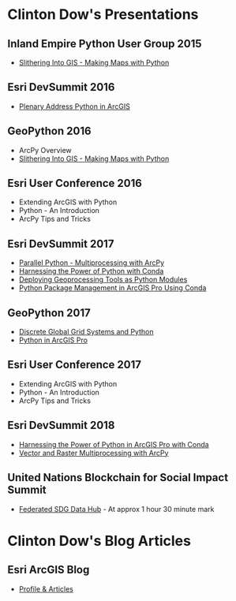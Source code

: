 # Clinton Dow's Presentations

## Inland Empire Python User Group 2015

- [Slithering Into GIS - Making Maps with Python](https://data-navigator.github.io/slithering-into-gis-2015/)

## Esri DevSummit 2016

- [Plenary Address Python in
  ArcGIS](https://www.youtube.com/watch?v=TRajcWgEZa0#t=05m42s)

## GeoPython 2016

- ArcPy Overview
- [Slithering Into GIS - Making Maps with Python](https://data-navigator.github.io/slithering-into-gis-2015/)

## Esri User Conference 2016

- Extending ArcGIS with Python
- Python - An Introduction
- ArcPy Tips and Tricks

## Esri DevSummit 2017

- [Parallel Python - Multiprocessing with ArcPy](http://proceedings.esri.com/library/userconf/devsummit17/papers/dev_int_39.pdf)
- [Harnessing the Power of Python with Conda](https://4326.us/esri/conda-2017/#/)
- [Deploying Geoprocessing Tools as Python Modules](https://data-navigator.github.io/module-demo-devsummit-2017/#/)
- [Python Package Management in ArcGIS Pro Using Conda](https://data-navigator.github.io/packaging-demo-devsummit-2017/#/)

## GeoPython 2017

- [Discrete Global Grid Systems and Python](https://github.com/data-navigator/data-navigator.github.io/blob/master/dggs_geopython2017.pptx?raw=true)
- [Python in ArcGIS Pro](https://data-navigator.github.io/professional-python-in-pro-geopython-2017/#/)

## Esri User Conference 2017

- Extending ArcGIS with Python
- Python - An Introduction
- ArcPy Tips and Tricks

## Esri DevSummit 2018

- [Harnessing the Power of Python in ArcGIS Pro with Conda](https://www.youtube.com/watch?v=dyNamSn3nfA)
- [Vector and Raster Multiprocessing with ArcPy](https://www.youtube.com/watch?v=cin5BOWlAs8)

## United Nations Blockchain for Social Impact Summit

- [Federated SDG Data Hub](http://webtv.un.org/meetings-events/watch/part-1-blockchain-for-impact-global-summit/5793517590001/?term=&lan=english) - At approx 1 hour 30 minute mark

# Clinton Dow's Blog Articles 

## Esri ArcGIS Blog

- [Profile & Articles](https://www.esri.com/arcgis-blog/author/cdow/)
